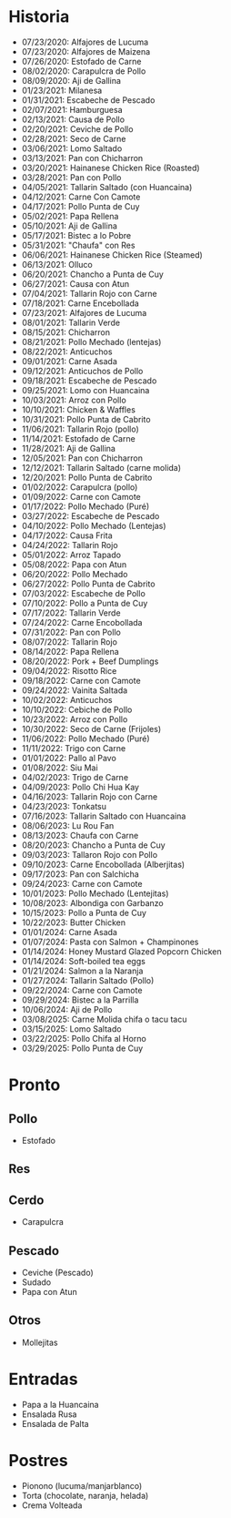 # Historia

- 07/23/2020: Alfajores de Lucuma
- 07/23/2020: Alfajores de Maizena
- 07/26/2020: Estofado de Carne
- 08/02/2020: Carapulcra de Pollo
- 08/09/2020: Aji de Gallina
- 01/23/2021: Milanesa
- 01/31/2021: Escabeche de Pescado
- 02/07/2021: Hamburguesa
- 02/13/2021: Causa de Pollo
- 02/20/2021: Ceviche de Pollo
- 02/28/2021: Seco de Carne
- 03/06/2021: Lomo Saltado
- 03/13/2021: Pan con Chicharron
- 03/20/2021: Hainanese Chicken Rice (Roasted)
- 03/28/2021: Pan con Pollo
- 04/05/2021: Tallarin Saltado (con Huancaina)
- 04/12/2021: Carne Con Camote
- 04/17/2021: Pollo Punta de Cuy
- 05/02/2021: Papa Rellena
- 05/10/2021: Aji de Gallina
- 05/17/2021: Bistec a lo Pobre
- 05/31/2021: "Chaufa" con Res
- 06/06/2021: Hainanese Chicken Rice (Steamed)
- 06/13/2021: Olluco
- 06/20/2021: Chancho a Punta de Cuy
- 06/27/2021: Causa con Atun
- 07/04/2021: Tallarin Rojo con Carne
- 07/18/2021: Carne Encebollada
- 07/23/2021: Alfajores de Lucuma
- 08/01/2021: Tallarin Verde
- 08/15/2021: Chicharron
- 08/21/2021: Pollo Mechado (lentejas)
- 08/22/2021: Anticuchos
- 09/01/2021: Carne Asada
- 09/12/2021: Anticuchos de Pollo
- 09/18/2021: Escabeche de Pescado
- 09/25/2021: Lomo con Huancaina
- 10/03/2021: Arroz con Pollo
- 10/10/2021: Chicken & Waffles
- 10/31/2021: Pollo Punta de Cabrito
- 11/06/2021: Tallarin Rojo (pollo)
- 11/14/2021: Estofado de Carne
- 11/28/2021: Aji de Gallina
- 12/05/2021: Pan con Chicharron
- 12/12/2021: Tallarin Saltado (carne molida)
- 12/20/2021: Pollo Punta de Cabrito
- 01/02/2022: Carapulcra (pollo)
- 01/09/2022: Carne con Camote
- 01/17/2022: Pollo Mechado (Puré)
- 03/27/2022: Escabeche de Pescado
- 04/10/2022: Pollo Mechado (Lentejas)
- 04/17/2022: Causa Frita
- 04/24/2022: Tallarin Rojo
- 05/01/2022: Arroz Tapado
- 05/08/2022: Papa con Atun
- 06/20/2022: Pollo Mechado
- 06/27/2022: Pollo Punta de Cabrito
- 07/03/2022: Escabeche de Pollo
- 07/10/2022: Pollo a Punta de Cuy
- 07/17/2022: Tallarin Verde
- 07/24/2022: Carne Encobollada
- 07/31/2022: Pan con Pollo
- 08/07/2022: Tallarin Rojo
- 08/14/2022: Papa Rellena
- 08/20/2022: Pork + Beef Dumplings
- 09/04/2022: Risotto Rice
- 09/18/2022: Carne con Camote
- 09/24/2022: Vainita Saltada
- 10/02/2022: Anticuchos
- 10/10/2022: Cebiche de Pollo
- 10/23/2022: Arroz con Pollo
- 10/30/2022: Seco de Carne (Frijoles)
- 11/06/2022: Pollo Mechado (Puré)
- 11/11/2022: Trigo con Carne
- 01/01/2022: Pallo al Pavo
- 01/08/2022: Siu Mai
- 04/02/2023: Trigo de Carne
- 04/09/2023: Pollo Chi Hua Kay
- 04/16/2023: Tallarin Rojo con Carne
- 04/23/2023: Tonkatsu
- 07/16/2023: Tallarin Saltado con Huancaina
- 08/06/2023: Lu Rou Fan
- 08/13/2023: Chaufa con Carne
- 08/20/2023: Chancho a Punta de Cuy
- 09/03/2023: Tallaron Rojo con Pollo
- 09/10/2023: Carne Encobollada (Alberjitas)
- 09/17/2023: Pan con Salchicha
- 09/24/2023: Carne con Camote
- 10/01/2023: Pollo Mechado (Lentejitas)
- 10/08/2023: Albondiga con Garbanzo
- 10/15/2023: Pollo a Punta de Cuy
- 10/22/2023: Butter Chicken
- 01/01/2024: Carne Asada
- 01/07/2024: Pasta con Salmon + Champinones
- 01/14/2024: Honey Mustard Glazed Popcorn Chicken
- 01/14/2024: Soft-boiled tea eggs
- 01/21/2024: Salmon a la Naranja
- 01/27/2024: Tallarin Saltado (Pollo)
- 09/22/2024: Carne con Camote
- 09/29/2024: Bistec a la Parrilla
- 10/06/2024: Aji de Pollo
- 03/08/2025: Carne Molida chifa o tacu tacu
- 03/15/2025: Lomo Saltado
- 03/22/2025: Pollo Chifa al Horno
- 03/29/2025: Pollo Punta de Cuy

# Pronto

## Pollo

- Estofado

## Res

## Cerdo

- Carapulcra

## Pescado

- Ceviche (Pescado)
- Sudado
- Papa con Atun

## Otros

- Mollejitas

# Entradas

- Papa a la Huancaina
- Ensalada Rusa
- Ensalada de Palta

# Postres

- Pionono (lucuma/manjarblanco)
- Torta (chocolate, naranja, helada)
- Crema Volteada
